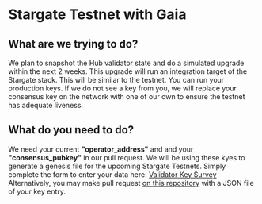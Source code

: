 # Stargate Testnet with Gaia

## What are we trying to do?
We plan to snapshot the Hub validator state and do a simulated upgrade within the next 2 weeks. This upgrade will run an integration target of the Stargate stack. This will be similar to the testnet. You can run your production keys. If we do not see a key from you, we will replace your consensus key on the network with one of our own to ensure the testnet has adequate liveness.


## What do you need to do?
We need your current **"operator_address"** and and your **"consensus_pubkey"** in our pull request. We will be using these kyes to generate a genesis file for the upcoming Stargate Testnets. Simply complete the form to enter your data here: [Validator Key Survey](https://docs.google.com/forms/d/e/1FAIpQLSfkATe-KSwFa_Sc9EvpWBYwMmtB_LBXTOsNEH5eTjnJItT9Kw/viewform?usp=sf_link) Alternatively, you may make pull request [on this repository](https://github.com/cosmosdevs/stargate/tree/master/validator_pub_keys) with a JSON file of your key entry.


